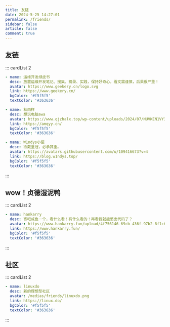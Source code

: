 ```yaml
---
title: 友链
date: 2024-5-25 14:27:01
permalink: /friends/
sidebar: false
article: false
comment: true
---
```


<!--
普通卡片列表容器，可用于友情链接、项目推荐、古诗词展示等。
cardList 后面可跟随一个数字表示每行最多显示多少个，选值范围1~4，默认3。在小屏时会根据屏幕宽度减少每行显示数量。
-->

## 友链

::: cardList 2
```yaml
- name: 运维开发绿皮书
  desc: 放置运维开发笔记、搜集、摘录、实践，保持好奇心，看文需谨慎，后果很严重！
  avatar: https://www.geekery.cn/logo.svg
  link: https://www.geekery.cn/
  bgColor: '#f5f5f5'
  textColor: '#363636'

- name: 秋雨样
  desc: 想玩电脑awa
  avatar: https://www.qjzhalx.top/wp-content/uploads/2024/07/NUVKEN1VY3H7RL5.jpg
  link: https://amqyy.cn/
  bgColor: '#f5f5f5'
  textColor: '#363636'

- name: W1ndys小屋
  desc: 欲戴皇冠，必承其重。
  avatar: https://avatars.githubusercontent.com/u/109416673?v=4
  link: https://blog.w1ndys.top/
  bgColor: '#f5f5f5'
  textColor: '#363636'
```
:::

## wow！贞德湿泥鸭

::: cardList 2
```yaml
- name: hankarry
  desc: 寄吧咸鱼一个，看什么看！有什么看的！再看我就能憋出代码了？
  avatar: https://www.hankarry.fun/upload/4f756146-69cb-436f-97b2-8f1c67a14de2.png
  link: https://www.hankarry.fun/
  bgColor: '#f5f5f5'
  textColor: '#363636'
```
:::



## 社区

::: cardList 2
```yaml
- name: linuxdo
  desc: 新的理想型社区
  avatar: /medias/friends/linuxdo.png
  link: https://linux.do/
  bgColor: '#f5f5f5'
  textColor: '#363636'
```
:::